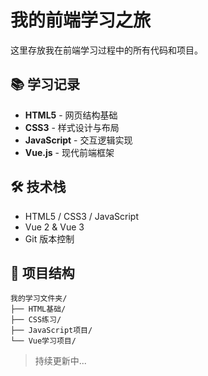 # 我的前端学习之旅

这里存放我在前端学习过程中的所有代码和项目。

## 📚 学习记录
- **HTML5** - 网页结构基础
- **CSS3** - 样式设计与布局  
- **JavaScript** - 交互逻辑实现
- **Vue.js** - 现代前端框架

## 🛠️ 技术栈
- HTML5 / CSS3 / JavaScript
- Vue 2 & Vue 3
- Git 版本控制

## 📁 项目结构
```
我的学习文件夹/
├── HTML基础/
├── CSS练习/ 
├── JavaScript项目/
└── Vue学习项目/
```

> 持续更新中...

